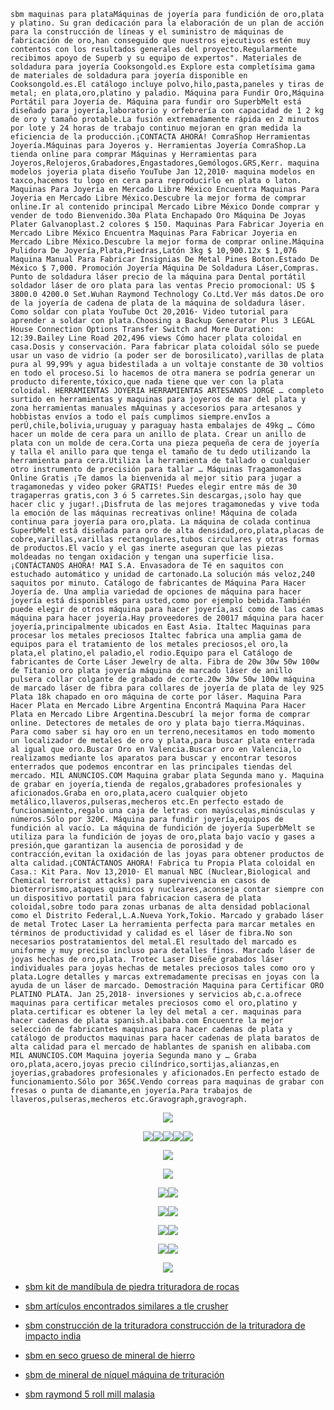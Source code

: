 
```
sbm maquinas para plataMáquinas de joyería para fundición de oro,plata y platino. Su gran dedicación para la elaboración de un plan de acción para la construcción de líneas y el suministro de máquinas de fabricación de oro,han conseguido que nuestros ejecutivos estén muy contentos con los resultados generales del proyecto.Regularmente recibimos apoyo de Superb y su equipo de expertos". Materiales de soldadura para joyería Cooksongold.es Explore esta completísima gama de materiales de soldadura para joyería disponible en Cooksongold.es.El catálogo incluye polvo,hilo,pasta,paneles y tiras de metal; en plata,oro,platino y paladio. Máquina para Fundir Oro,Máquina Portátil para Joyería de. Máquina para fundir oro SuperbMelt está diseñado para joyería,laboratorio y orfebrería con capacidad de 1 2 kg de oro y tamaño protable.La fusión extremadamente rápida en 2 minutos por lote y 24 horas de trabajo continuo mejoran en gran medida la eficiencia de la producción.¡CONTACTA AHORA! ComraShop Herramientas Joyería.Máquinas para Joyeros y. Herramientas Joyería ComraShop.La tienda online para comprar Máquinas y Herramientas para Joyeros,Relojeros,Grabadores,Engastadores,Gemólogos.GRS,Kerr. maquina modelos joyeria plata diseño YouTube Jan 12,2010· maquina modelos en taxco,hacemos tu logo en cera para reproducirlo en plata o laton. Maquinas Para Joyeria en Mercado Libre México Encuentra Maquinas Para Joyeria en Mercado Libre México.Descubre la mejor forma de comprar online.Ir al contenido principal Mercado Libre México Donde comprar y vender de todo Bienvenido.30a Plata Enchapado Oro Máquina De Joyas Plater Galvanoplast.2 colores $ 150. Maquinas Para Fabricar Joyeria en Mercado Libre México Encuentra Maquinas Para Fabricar Joyeria en Mercado Libre México.Descubre la mejor forma de comprar online.Máquina Pulidora De Joyería,Plata,Piedras,Latón 3kg $ 10,900.12x $ 1,076 Maquina Manual Para Fabricar Insignias De Metal Pines Boton.Estado De México $ 7,000. Promoción Joyería Máquina De Soldadura Láser,Compras. Punto de soldadura láser precio de la máquina para Dental portátil soldador láser de oro plata para las ventas Precio promocional: US $ 3800.0 4200.0 Set.Wuhan Raymond Technology Co.Ltd.Ver más datos.De oro de la joyería de cadena de plata de la máquina de soldadura láser. Como soldar con plata YouTube Oct 20,2016· Video tutorial para aprender a soldar con plata.Choosing a Backup Generator Plus 3 LEGAL House Connection Options Transfer Switch and More Duration: 12:39.Bailey Line Road 202,496 views Cómo hacer plata coloidal en casa.Dosis y conservación. Para fabricar plata coloidal sólo se puede usar un vaso de vidrio (a poder ser de borosilicato),varillas de plata pura al 99,99% y agua bidestilada a un voltaje constante de 30 voltios en todo el proceso.Si lo hacemos de otra manera se podría generar un producto diferente,tóxico,que nada tiene que ver con la plata coloidal. HERRAMIENTAS JOYERIA HERRAMIENTAS ARTESANOS JORGE … completo surtido en herramientas y maquinas para joyeros de mar del plata y zona herramientas manuales mÁquinas y accesorios para artesanos y hobbistas envíos a todo el país cumplimos siempre.envÍos a perÚ,chile,bolivia,uruguay y paraguay hasta embalajes de 49kg … Cómo hacer un molde de cera para un anillo de plata. Crear un anillo de plata con un molde de cera.Corta una pieza pequeña de cera de joyería y talla el anillo para que tenga el tamaño de tu dedo utilizando la herramienta para cera.Utiliza la herramienta de tallado o cualquier otro instrumento de precisión para tallar … Máquinas Tragamonedas Online Gratis ¡Te damos la bienvenida al mejor sitio para jugar a tragamonedas y video poker GRATIS! Puedes elegir entre más de 30 tragaperras gratis,con 3 ó 5 carretes.Sin descargas,¡solo hay que hacer clic y jugar!.¡Disfruta de las mejores tragamonedas y vive toda la emoción de las máquinas recreativas online! Máquina de colada continua para joyería para oro,plata. La máquina de colada continua SuperbMelt está diseñada para oro de alta densidad,oro,plata,placas de cobre,varillas,varillas rectangulares,tubos circulares y otras formas de productos.El vacío y el gas inerte aseguran que las piezas moldeadas no tengan oxidación y tengan una superficie lisa.¡CONTÁCTANOS AHORA! MAI S.A. Envasadora de Té en saquitos con estuchado automático y unidad de cartonado.La solución más veloz,240 saquitos por minuto. Catálogo de fabricantes de Máquina Para Hacer Joyería de. Una amplia variedad de opciones de máquina para hacer joyería está disponibles para usted,como por ejemplo bebida.También puede elegir de otros máquina para hacer joyería,así como de las camas máquina para hacer joyería.Hay proveedores de 20017 máquina para hacer joyería,principalmente ubicados en East Asia. Italtec Maquinas para procesar los metales preciosos Italtec fabrica una amplia gama de equipos para el tratamiento de los metales preciosos,el oro,la plata,el platino,el paladio,el rodio.Equipo para el Catálogo de fabricantes de Corte Láser Jewelry de alta. Fibra de 20w 30w 50w 100w de Titanio oro plata joyería máquina de marcado láser de anillo pulsera collar colgante de grabado de corte.20w 30w 50w 100w máquina de marcado láser de fibra para collares de joyería de plata de ley 925 Plata 18k chapado en oro máquina de corte por láser. Maquina Para Hacer Plata en Mercado Libre Argentina Encontrá Maquina Para Hacer Plata en Mercado Libre Argentina.Descubrí la mejor forma de comprar online. Detectores de metales de oro y plata bajo tierra.Máquinas. Para como saber si hay oro en un terreno,necesitamos en todo momento un localizador de metales de oro y plata,para buscar plata enterrada al igual que oro.Buscar Oro en Valencia.Buscar oro en Valencia,lo realizamos mediante los aparatos para buscar y encontrar tesoros enterrados que podemos encontrar en las principales tiendas del mercado. MIL ANUNCIOS.COM Maquina grabar plata Segunda mano y. Maquina de grabar en joyería,tienda de regalos,grabadores profesionales y aficionados.Graba en oro,plata,acero cualquier objeto metálico,llaveros,pulseras,mecheros etc.En perfecto estado de funcionamiento,regalo una caja de letras con mayúsculas,minúsculas y números.Sólo por 320€. Máquina para fundir joyería,equipos de fundición al vacío. La máquina de fundición de joyería SuperbMelt se utiliza para la fundición de joyas de oro,plata bajo vacío y gases a presión,que garantizan la ausencia de porosidad y de contracción,evitan la oxidación de las joyas para obtener productos de alta calidad.¡CONTÁCTANOS AHORA! Fabrica tu Propia Plata coloidal en Casa.: Kit Para. Nov 13,2010· El manual NBC (Nuclear,Biological and Chemical terrorist attacks) para supervivencia en casos de bioterrorismo,ataques quimicos y nucleares,aconseja contar siempre con un dispositivo portatil para fabricacion casera de plata coloidal,sobre todo para zonas urbanas de alta densidad poblacional como el Distrito Federal,L.A.Nueva York,Tokio. Marcado y grabado láser de metal Trotec Laser La herramienta perfecta para marcar metales en términos de productividad y calidad es el láser de fibra.No son necesarios postratamientos del metal.El resultado del marcado es uniforme y muy preciso incluso para detalles finos. Marcado láser de joyas hechas de oro,plata. Trotec Laser Diseñe grabados láser individuales para joyas hechas de metales preciosos tales como oro y plata.Logre detalles y marcas extremadamente precisas en joyas con la ayuda de un láser de marcado. Demostración Maquina para Certificar ORO PLATINO PLATA. Jan 25,2018· inversiones y servicios ab,c.a.ofrece maquinas para certificar metales preciosos como el oro,platino y plata.certificar es obtener la ley del metal a cer. maquinas para hacer cadenas de plata spanish.alibaba.com Encuentre la mejor selección de fabricantes maquinas para hacer cadenas de plata y catálogo de productos maquinas para hacer cadenas de plata baratos de alta calidad para el mercado de hablantes de spanish en alibaba.com MIL ANUNCIOS.COM Maquina joyeria Segunda mano y … Graba oro,plata,acero,joyas precio cilíndrico,sortijas,alianzas,en joyerías,grabadores profesionales y aficionados.En perfecto estado de funcionamiento.Sólo por 365€.Vendo correas para maquinas de grabar con fresas o punta de diamante,en joyería.Para trabajos de llaveros,pulseras,mecheros etc.Gravograph,gravograph. 
```

<div align="center">

<a href="https://es-crusher.shibang-china.com/github&k=sbm+maquinas+para+plata"><img src="https://static.shibang-china.com/es/crusher/logo.jpg"></a>

<a href="https://es-crusher.shibang-china.com/github&k=sbm+maquinas+para+plata"><img src="https://static.shibang-china.com/es/crusher/index.jpg"></a><a href="https://es-crusher.shibang-china.com/material.htmlgithub&k=sbm+maquinas+para+plata"><img src="https://static.shibang-china.com/es/crusher/material.jpg"></a><a href="https://es-crusher.shibang-china.com/application.htmlgithub&k=sbm+maquinas+para+plata"><img src="https://static.shibang-china.com/es/crusher/application.jpg"></a><a href="https://es-crusher.shibang-china.com/aboutus.htmlgithub&k=sbm+maquinas+para+plata"><img src="https://static.shibang-china.com/es/crusher/aboutus.jpg"></a><a href="https://es-crusher.shibang-china.com/contact.htmlgithub&k=sbm+maquinas+para+plata"><img src="https://static.shibang-china.com/es/crusher/contact.jpg"></a>

<a href="https://es-crusher.shibang-china.com/github&k=sbm+maquinas+para+plata"><img src="https://static.shibang-china.com/es/crusher/banner.jpg"></a>

<a href="https://swt.shibang-china.com/github&k=sbm+maquinas+para+plata"><img src="https://static.shibang-china.com/es/crusher/text.jpg"></a>

<a href="https://swt.shibang-china.com/github&k=sbm+maquinas+para+plata"><img src="https://static.shibang-china.com/es/crusher/chat.jpg"></a><a href="https://es-crusher.shibang-china.com/contact.htmlgithub&k=sbm+maquinas+para+plata"><img src="https://static.shibang-china.com/es/crusher/message.jpg"></a>

<a href="https://es-crusher.shibang-china.com/products/pe.htmlgithub&k=sbm+maquinas+para+plata"><img src="https://static.shibang-china.com/es/crusher/pe.jpg"></a><a href="https://es-crusher.shibang-china.com/products/pf.htmlgithub&k=sbm+maquinas+para+plata"><img src="https://static.shibang-china.com/es/crusher/pf.jpg"></a>

<a href="https://es-crusher.shibang-china.com/products/hpt.htmlgithub&k=sbm+maquinas+para+plata"><img src="https://static.shibang-china.com/es/crusher/hpt.jpg"></a><a href="https://es-crusher.shibang-china.com/products/vsi.htmlgithub&k=sbm+maquinas+para+plata"><img src="https://static.shibang-china.com/es/crusher/vsi.jpg"></a>

<a href="https://es-crusher.shibang-china.com/products/klv.htmlgithub&k=sbm+maquinas+para+plata"><img src="https://static.shibang-china.com/es/crusher/klv.jpg"></a><a href="https://es-crusher.shibang-china.com/products/portable.htmlgithub&k=sbm+maquinas+para+plata"><img src="https://static.shibang-china.com/es/crusher/portable.jpg"></a>

<a href="https://swt.shibang-china.com/github&k=sbm+maquinas+para+plata"><img src="https://static.shibang-china.com/es/crusher/case.jpg"></a>

</div>


* [sbm kit de mandíbula de piedra trituradora de rocas](sbm%20kit%20de%20mand%C3%ADbula%20de%20piedra%20trituradora%20de%20rocas.md)

* [sbm artículos encontrados similares a tle crusher](sbm%20art%C3%ADculos%20encontrados%20similares%20a%20tle%20crusher.md)

* [sbm construcción de la trituradora construcción de la trituradora de impacto india](sbm%20construcci%C3%B3n%20de%20la%20trituradora%20construcci%C3%B3n%20de%20la%20trituradora%20de%20impacto%20india.md)

* [sbm en seco grueso de mineral de hierro](sbm%20en%20seco%20grueso%20de%20mineral%20de%20hierro.md)

* [sbm de mineral de níquel máquina de trituración](sbm%20de%20mineral%20de%20n%C3%ADquel%20m%C3%A1quina%20de%20trituraci%C3%B3n.md)

* [sbm raymond 5 roll mill malasia](sbm%20raymond%205%20roll%20mill%20malasia.md)